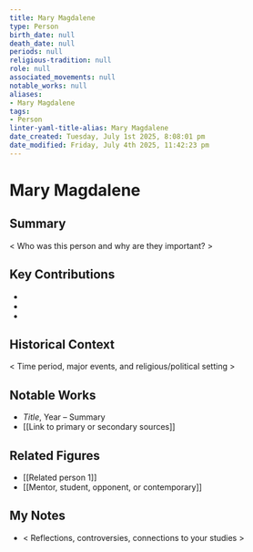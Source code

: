 ```yaml
---
title: Mary Magdalene
type: Person
birth_date: null
death_date: null
periods: null
religious-tradition: null
role: null
associated_movements: null
notable_works: null
aliases:
- Mary Magdalene
tags:
- Person
linter-yaml-title-alias: Mary Magdalene
date_created: Tuesday, July 1st 2025, 8:08:01 pm
date_modified: Friday, July 4th 2025, 11:42:23 pm
---
```


# Mary Magdalene

## Summary
< Who was this person and why are they important? >

## Key Contributions
- 
- 
- 

## Historical Context
< Time period, major events, and religious/political setting >

## Notable Works
- *Title*, Year – Summary
- [[Link to primary or secondary sources]]


## Related Figures
- [[Related person 1]]
- [[Mentor, student, opponent, or contemporary]]

## My Notes
- < Reflections, controversies, connections to your studies >
